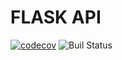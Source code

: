 # FLASK API 

[![codecov](https://codecov.io/gh/marcospsviana/flask-api-dio/branch/main/graph/badge.svg?token=LVJ2PIQJ85)](https://codecov.io/gh/marcospsviana/flask-api-dio)
![Buil Status](https://github.com/marcospsviana/flask-api-dio/actions/workflows/python-app.yml/badge.svg)

